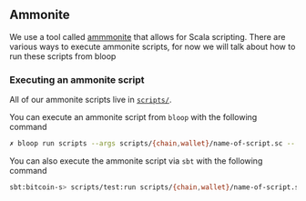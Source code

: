 ## Ammonite

We use a tool called [ammmonite](https://ammonite.io/) that allows for Scala scripting. There are various ways to execute ammonite scripts, for now we will talk about how to run these scripts from bloop

### Executing an ammonite script


All of our ammonite scripts live in [`scripts/`](../scripts).

You can execute an ammonite script from `bloop` with the following command

```bash
✗ bloop run scripts --args scripts/{chain,wallet}/name-of-script.sc -- [arg1] [arg2] ... [argN]
```

You can also execute the ammonite script via `sbt` with the following command

```bash
sbt:bitcoin-s> scripts/test:run scripts/{chain,wallet}/name-of-script.sc [arg1] [arg2] ... [argN]
```

